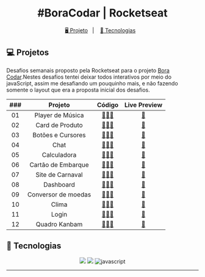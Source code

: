 <h1 align="center">
  #BoraCodar | Rocketseat
</h1>

<p align="center">
  <a href="#-projeto">🖥️ Projeto</a>&nbsp;&nbsp;&nbsp;|&nbsp;&nbsp;&nbsp;
  <a href="#-tecnologias">🚀 Tecnologias</a>&nbsp;&nbsp;&nbsp;
</p>

## 💻 Projetos

Desafios semanais proposto pela Rocketseat para o projeto [Bora Codar](https://boracodar.dev/).Nestes desafios tentei deixar todos interativos por meio do javaScript, assim me desafiando um pouquinho mais, e não fazendo somente o layout que era a proposta inicial dos desafios.

| ### |       Projeto       |                                          Código                                           |                                  Live Preview                                   |
| :-: | :-----------------: | :---------------------------------------------------------------------------------------: | :-----------------------------------------------------------------------------: |
| 01  |  Player de Música   | [👨🏿‍💻](https://github.com/sbezerrarafa/desafios-rocketseat-bora-codar/tree/main/desafio-01) | [🏁](https://sbezerrarafa.github.io/desafios-rocketseat-bora-codar/desafio-01/) |
| 02  |   Card de Produto   | [👨🏿‍💻](https://github.com/sbezerrarafa/desafios-rocketseat-bora-codar/tree/main/desafio-02) | [🏁](https://sbezerrarafa.github.io/desafios-rocketseat-bora-codar/desafio-02)  |
| 03  |  Botões e Cursores  | [👨🏿‍💻](https://github.com/sbezerrarafa/desafios-rocketseat-bora-codar/tree/main/desafio-03) | [🏁](https://sbezerrarafa.github.io/desafios-rocketseat-bora-codar/desafio-03)  |
| 04  |        Chat         | [👨🏿‍💻](https://github.com/sbezerrarafa/desafios-rocketseat-bora-codar/tree/main/desafio-04) | [🏁](https://sbezerrarafa.github.io/desafios-rocketseat-bora-codar/desafio-04)  |
| 05  |     Calculadora     | [👨🏿‍💻](https://github.com/sbezerrarafa/desafios-rocketseat-bora-codar/tree/main/desafio-05) | [🏁](https://sbezerrarafa.github.io/desafios-rocketseat-bora-codar/desafio-05)  |
| 06  | Cartão de Embarque  | [👨🏿‍💻](https://github.com/sbezerrarafa/desafios-rocketseat-bora-codar/tree/main/desafio-06) | [🏁](https://sbezerrarafa.github.io/desafios-rocketseat-bora-codar/desafio-06)  |
| 07  |  Site de Carnaval   | [👨🏿‍💻](https://github.com/sbezerrarafa/desafios-rocketseat-bora-codar/tree/main/desafio-07) | [🏁](https://sbezerrarafa.github.io/desafios-rocketseat-bora-codar/desafio-07)  |
| 08  |      Dashboard      | [👨🏿‍💻](https://github.com/sbezerrarafa/desafios-rocketseat-bora-codar/tree/main/desafio-08) | [🏁](https://sbezerrarafa.github.io/desafios-rocketseat-bora-codar/desafio-08)  |
| 09  | Conversor de moedas | [👨🏿‍💻](https://github.com/sbezerrarafa/desafios-rocketseat-bora-codar/tree/main/desafio-09) | [🏁](https://sbezerrarafa.github.io/desafios-rocketseat-bora-codar/desafio-09)  |
| 10  |        Clima        | [👨🏿‍💻](https://github.com/sbezerrarafa/desafios-rocketseat-bora-codar/tree/main/desafio-10) | [🏁](https://sbezerrarafa.github.io/desafios-rocketseat-bora-codar/desafio-10)  |
| 11  |        Login        | [👨🏿‍💻](https://github.com/sbezerrarafa/desafios-rocketseat-bora-codar/tree/main/desafio-11) | [🏁](https://sbezerrarafa.github.io/desafios-rocketseat-bora-codar/desafio-11)  |
| 12  |    Quadro Kanbam    | [👨🏿‍💻](https://github.com/sbezerrarafa/desafios-rocketseat-bora-codar/tree/main/desafio-12) | [🏁](https://sbezerrarafa.github.io/desafios-rocketseat-bora-codar/desafio-12)  |

## 🚀 Tecnologias

<p align="center">
  <img src="https://img.shields.io/badge/html5-%23E34F26.svg?style=for-the-badge&logo=html5&logoColor=white">
  <img src="https://img.shields.io/badge/css3-%231572B6.svg?style=for-the-badge&logo=css3&logoColor=white">
  <img src="https://img.shields.io/badge/javascript-%23323330.svg?style=for-the-badge&logo=javascript&logoColor=%23F7DF1E" alt="javascript" title ="javascript">

</p>

---
